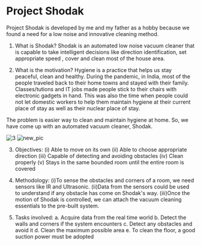 # Project Shodak
Project Shodak is developed by me and my father as a hobby because we found a need for a low noise and innovative cleaning method.

1. What is Shodak?
Shodak is an automated low noise vacuum cleaner that is capable to take intelligent decisions like direction identification, set appropriate speed , cover and clean most of the house area. 

2. What is the motivation?
Hygiene is a practice that helps us stay peaceful, clean and healthy. During the pandemic, in India, most of the people traveled back to their home towns and stayed with their family. Classes/tutions and IT jobs made people stick to their chairs with electronic gadgets in hand. This was also the time when people could not let domestic workers to help them maintain hygiene at their current place of stay as well as their nuclear place of stay. 

  The problem is easier way to clean and maintain hygiene at home. So, we have come up with an automated vacuum cleaner, Shodak.
  
  ![3](https://user-images.githubusercontent.com/87947722/168611539-92190307-38a4-4062-92cc-4f48df36a007.png)
  ![new_pic](https://user-images.githubusercontent.com/87947722/168611836-09bdf79d-e609-4c3b-8aef-7bd22c18fd03.PNG)

3. Objectives: 
(i) Able to move on its own
(ii) Able to choose appropriate direction
(iii) Capable of detecting and avoiding obstacles
(iv) Clean properly
(v) Stays in the same bounded room until the entire room is covered

4. Methodology: 
(i)To sense the obstacles and corners of a room, we need sensors like IR and Ultrasonic.
(ii)Data from the sensors could be used to understand if any obstacle has come on Shodak's way.
(iii)Once the motion of Shodak is controlled, we can attach the vacuum cleaning essentials to the pre-built system.

5. Tasks involved: 
a. Acquire data from the real time world
b. Detect the walls and corners if the system encounters
c. Detect any obstacles and avoid it
d. Clean the maximum possible area
e. To clean the floor, a good suction power must be adopted
